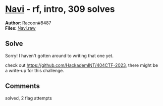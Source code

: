 [Navi](challenge_files/README.md) - rf, intro, 309 solves
===

**Author**: Racoon#8487    
**Files**: [Navi.raw](https://www.narthorn.com/ctf/404CTF-2023/challenge_files/Radio-Fr%C3%A9quences/Navi/Navi.raw)

## Solve

Sorry! I haven't gotten around to writing that one yet.

check out https://github.com/HackademINT/404CTF-2023, there might be a write-up for this challenge.

## Comments

solved, 2 flag attempts